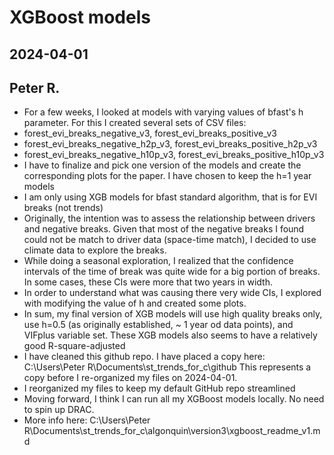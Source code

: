 # XGBoost models 

## 2024-04-01
## Peter R.

- For a few weeks, I looked at models with varying values of bfast's h parameter. For this I created several sets of CSV files:
 - forest_evi_breaks_negative_v3, forest_evi_breaks_positive_v3
 - forest_evi_breaks_negative_h2p_v3, forest_evi_breaks_positive_h2p_v3
 - forest_evi_breaks_negative_h10p_v3, forest_evi_breaks_positive_h10p_v3
- I have to finalize and pick one version of the models and create the corresponding plots for the paper. I have chosen to keep the h=1 year models
- I am only using XGB models for bfast standard algorithm, that is for EVI breaks (not trends)
- Originally, the intention was to assess the relationship between drivers and negative breaks. Given that most of the negative breaks I found could not be match to driver data (space-time match), I decided to use climate data to explore the breaks.
- While doing a seasonal exploration, I realized that the confidence intervals of the time of break was quite wide for a big portion of breaks. In some cases, these CIs were more that two years in width.
- In order to understand what was causing there very wide CIs, I explored with modifying the value of h and created some plots.
- In sum, my final version of XGB models will use high quality breaks only, use h=0.5 (as originally established, ~ 1 year od data points), and VIFplus variable set. These XGB models also seems to have a relatively good R-square-adjusted
- I have cleaned this github repo.  I have placed a copy here: C:\Users\Peter R\Documents\st_trends_for_c\github  This represents a copy before I re-organized my files on 2024-04-01.  
- I reorganized my files to keep my default GitHub repo streamlined
- Moving forward, I think I can run all my XGBoost models locally. No need to spin up DRAC.
- More info here: C:\Users\Peter R\Documents\st_trends_for_c\algonquin\version3\xgboost_readme_v1.md

